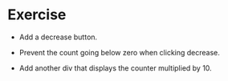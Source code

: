 # Exercise

- Add a decrease button.

- Prevent the count going below zero when clicking decrease.

- Add another div that displays the counter multiplied by 10.